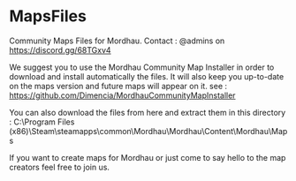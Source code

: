 # MapsFiles
Community Maps Files for Mordhau.
Contact : @admins on https://discord.gg/68TGxv4

We suggest you to use the Mordhau Community Map Installer in order to download and install automatically the files. It will also keep you up-to-date on the maps version and future maps will appear on it. see : https://github.com/Dimencia/MordhauCommunityMapInstaller

You can also download the files from here and extract them in this directory : 
C:\Program Files (x86)\Steam\steamapps\common\Mordhau\Mordhau\Content\Mordhau\Maps

If you want to create maps for Mordhau or just come to say hello to the map creators feel free to join us. 
